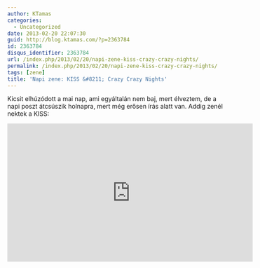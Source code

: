 ```yaml
---
author: KTamas
categories:
  - Uncategorized
date: 2013-02-20 22:07:30
guid: http://blog.ktamas.com/?p=2363784
id: 2363784
disqus_identifier: 2363784
url: /index.php/2013/02/20/napi-zene-kiss-crazy-crazy-nights/
permalink: /index.php/2013/02/20/napi-zene-kiss-crazy-crazy-nights/
tags: [zene]
title: 'Napi zene: KISS &#8211; Crazy Crazy Nights'
---
```


Kicsit elhúzódott a mai nap, ami egyáltalán nem baj, mert élveztem, de a napi poszt átcsúszik holnapra, mert még erősen írás alatt van. Addig zenél nektek a KISS:

<iframe width="560" height="315" src="https://www.youtube.com/embed/z2loCbMSj6g" frameborder="0" allow="accelerometer; autoplay; encrypted-media; gyroscope; picture-in-picture" allowfullscreen></iframe>
